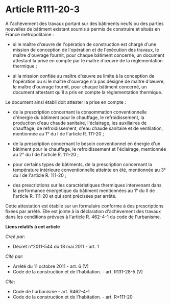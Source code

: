 # Article R111-20-3

A l'achèvement des travaux portant sur des bâtiments neufs ou des parties nouvelles de bâtiment existant soumis à permis de
construire et situés en France métropolitaine :

- si le maître d'œuvre de l'opération de construction est chargé d'une mission de conception de l'opération et de l'exécution
des travaux, le maître d'ouvrage fournit, pour chaque bâtiment concerné, un document attestant la prise en compte par le
maître d'œuvre de la réglementation thermique ;

- si la mission confiée au maître d'œuvre se limite à la conception de l'opération ou si le maître d'ouvrage n'a pas désigné
de maître d'œuvre, le maître d'ouvrage fournit, pour chaque bâtiment concerné, un document attestant qu'il a pris en compte
la réglementation thermique. 

Le document ainsi établi doit attester la prise en compte :

- de la prescription concernant la consommation conventionnelle d'énergie du bâtiment pour le chauffage, le refroidissement,
la production d'eau chaude sanitaire, l'éclairage, les auxiliaires de chauffage, de refroidissement, d'eau chaude sanitaire
et de ventilation, mentionnée au 1° du I de l'article R. 111-20 ;

- de la prescription concernant le besoin conventionnel en énergie d'un bâtiment pour le chauffage, le refroidissement et
l'éclairage, mentionnée au 2° du I de l'article R. 111-20 ;

- pour certains types de bâtiments, de la prescription concernant la température intérieure conventionnelle atteinte en été,
mentionnée au 3° du I de l'article R. 111-20 ;

- des prescriptions sur les caractéristiques thermiques intervenant dans la performance énergétique du bâtiment mentionnées
au 1° du II de l'article R. 111-20 et qui sont précisées par arrêté. 

Cette attestation est établie sur un formulaire conforme à des prescriptions fixées par arrêté. Elle est jointe à la
déclaration d'achèvement des travaux dans les conditions prévues à l'article R. 462-4-1 du code de l'urbanisme.

**Liens relatifs à cet article**

_Créé par_:

  - Décret n°2011-544 du 18 mai 2011 - art. 1

_Cité par_:

  - Arrêté du 11 octobre 2011 - art. 6 (V)
  - Code de la construction et de l'habitation. - art. R131-28-5 (V)

_Cite_:

  - Code de l'urbanisme - art. R462-4-1
  - Code de la construction et de l'habitation. - art. R*111-20

